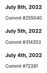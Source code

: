 ### July 8th, 2022

Commit #255040

### July 5th, 2022

Commit #314353


### July 4th, 2022

Commit #72281
